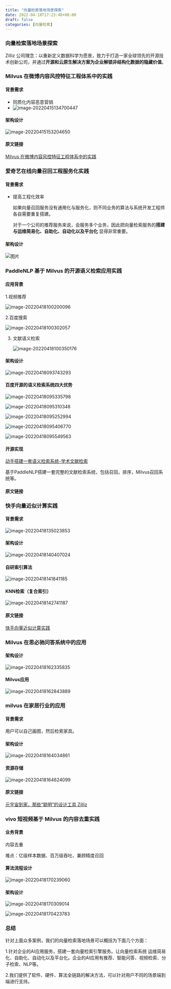 ```yaml
---
title: "向量检索落地场景探索"
date: 2022-04-18T17:23:48+08:00
draft: false
categories: [向量检索]
---
```


### 向量检索落地场景探索



Zilliz 公司理念：以重新定义数据科学为愿景，致力于打造一家全球领先的开源技术创新公司，并通过**开源和云原生解决方案为企业解锁非结构化数据的隐藏价值**。



### Milvus 在微博内容风控特征工程体系中的实践

#### 背景需求

* 同质化内容恶意营销
* ![image-20220415134700447](../img/image-20220415134700447.png)



#### 架构设计

![image-20220415153204650](../img/image-20220415153204650.png)



#### 原文链接

[Milvus 在微博内容风控特征工程体系中的实践](https://www.bilibili.com/video/BV17Y411G7cB?spm_id_from=333.999.0.0)

### 爱奇艺在线向量召回工程服务化实践

#### 背景需求

* 提高工程化效率

  如果向量召回服务没有通用化与服务化，则不同业务的算法与系统开发工程师各自需要重复搭建。

  对于一个公司的推荐服务来说，会服务多个业务，因此把向量检索服务的**搭建与运维简易化、自助化、自动化以及平台化** 显得非常重要。



#### 架构设计

![图片](../img/640.png)



### PaddleNLP 基于 Milvus 的开源语义检索应用实践

#### 应用背景

1.视频推荐

![image-20220418100200096](../img/image-20220418100200096.png)

2.百度搜索

![image-20220418100302057](../img/image-20220418100302057.png)

3. 文献语义检索

   ![image-20220418100350176](../img/image-20220418100350176.png)

#### 架构设计

![image-20220418093743293](../img/image-20220418093743293.png)



#### 百度开源的语义检索系统四大优势

![image-20220418095335798](../img/image-20220418095335798.png)

![image-20220418095310348](../img/image-20220418095310348.png)

![image-20220418095252994](../img/image-20220418095252994.png)



![image-20220418095406770](../img/image-20220418095406770.png)

 ![image-20220418095549563](../img/image-20220418095549563.png)



#### 开源实现

[动手搭建一套语义检索系统-学术文献检索](https://aistudio.baidu.com/aistudio/projectdetail/3351784?channelType=0&channel=0)

基于PaddleNLP搭建一套完整的文献检索系统，包括召回，排序，Milvus召回系统等。

#### 原文链接



### 快手向量近似计算实践

#### 背景需求

![image-20220418135023853](../img/image-20220418135023853.png)



#### 架构设计

![image-20220418140407024](../img/image-20220418140407024.png)



#### 自研索引算法

![image-20220418141841185](../img/image-20220418141841185.png)







#### KNN检索（复合索引）

![image-20220418142741187](../img/image-20220418142741187.png)

#### 原文链接

[快手向量近似计算实践](https://www.bilibili.com/video/BV1444y1p7c8?spm_id_from=333.999.0.0)

### Milvus 在思必驰问答系统中的应用

#### 架构设计

![image-20220418162335835](../img/image-20220418162335835.png)



#### Milvus应用

![image-20220418162843889](../img/image-20220418162843889.png)









### milvus 在家居行业的应用

#### 背景需求

用户可以自己画图，然后检索家具。

#### 架构设计

![image-20220418164034861](../img/image-20220418164034861.png)



#### 资源存储

![image-20220418164624099](../img/image-20220418164624099.png)



#### 原文链接

[元宇宙到家，那些“聪明”的设计工具 Zilliz](https://www.bilibili.com/video/BV1v44y1J7Ts?spm_id_from=333.999.0.0)



### vivo 短视频基于 Milvus 的内容去重实践

#### 业务背景

内容去重

难点：亿级样本数据、百万级吞吐、兼顾精度召回

#### 算法流程设计

![image-20220418170239060](../img/image-20220418170239060.png)



#### 架构设计

![image-20220418170309014](../img/image-20220418170309014.png)



![image-20220418170423783](../img/image-20220418170423783.png)







### 总结

针对上面众多案例，我们的向量检索落地场景可以概括为下面几个方面：

1.针对企业的AI应用服务，搭建一套向量检索引擎服务。让向量检索系统 运维简易化、自助化、自动化以及平台化。企业的AI应用有推荐、智能问答、视频检索、分子检索、NLP等。

2.我们提供了软件、硬件、算法全链路的解决方法，可以针对用户不同的场景端到端进行支持。

